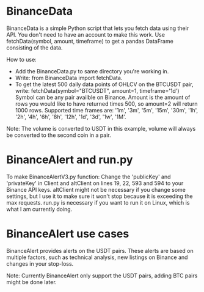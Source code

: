 # BinanceData
BinanceData is a simple Python script that lets you fetch data using their API. You don't need to have an account to make this work.
Use fetchData(symbol, amount, timeframe) to get a pandas DataFrame consisting of the data.

How to use:
- Add the BinanceData.py to same directory you're working in.
- Write: from BinanceData import fetchData.
- To get the latest 500 daily data points of OHLCV on the BTCUSDT pair, write: fetchData(symbol="BTCUSDT", amount=1, timeframe='1d')
Symbol can be any pair availble on Binance. Amount is the amount of rows you would like to have returned times 500, so amount=2 will return 1000 rows. Supported time frames are: '1m', '3m', '5m', '15m', '30m', '1h', '2h', '4h', '6h', '8h', '12h', '1d', '3d', '1w', '1M'.

Note: The volume is converted to USDT in this example, volume will always be converted to the second coin in a pair.
# BinanceAlert and run.py
To make BinanceAlertV3.py function:
Change the 'publicKey' and 'privateKey' in Client and altClient on lines 19, 22, 593 and 594 to your Binance API keys.
altClient might not be necessary if you change some settings, but I use it to make sure it won't stop because it is exceeding the max requests.
run.py is necessary if you want to run it on Linux, which is what I am currently doing. 

# BinanceAlert use cases
BinanceAlert provides alerts on the USDT pairs. These alerts are based on multiple factors, such as technical analysis, new listings on Binance and changes in your stop-loss.

Note:
Currently BinanceAlert only support the USDT pairs, adding BTC pairs might be done later.
